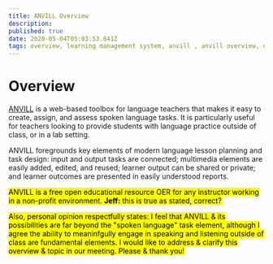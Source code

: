 ```yaml
---
title: ANVILL Overview
description: 
published: true
date: 2020-05-04T05:03:53.641Z
tags: overview, learning management system, anvill , anvill overview, over, oec, open education resource, lms, learning 
---
```


# Overview
<a href="https://anvill.uoregon.edu/">ANVILL</a> is a web-based toolbox for language teachers that makes it easy to create, assign, and assess spoken language tasks. It is particularly useful for teachers looking to provide students with language practice outside of class, or in a lab setting. 

ANVILL foregrounds key elements of modern language lesson planning and task design: input and output tasks are connected; multimedia elements are easily added, edited, and reused; learner output can be shared or private; and learner outcomes are presented in easily understood reports.

<mark>ANVILL is a free open educational resource OER for any instructor working in a non-profit environment. **Jeff:** this is true as stated, correct?</mark> 

<mark>Also, personal opinion respectfully states: I feel that ANVILL & its possibilities are far beyond the "spoken language" task element, although I agree the ability to meaninfgully engage in speaking and listening outside of class are fundamental elements. I would like to address & clarify this overview & topic in our meeting. Please & thank you!</mark>